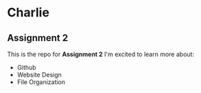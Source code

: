 # Charlie
## Assignment 2
This is the repo for **Assignment 2**
I'm excited to learn more about:
- Github
- Website Design
- File Organization
